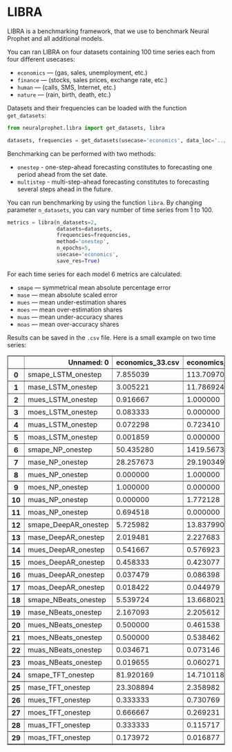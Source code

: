 # LIBRA

LIBRA is a benchmarking framework, that we use to benchmark Neural Prophet and all additional models.

You can ran LIBRA on four datasets containing 100 time series each from four different usecases:
* `economics` — (gas, sales, unemployment, etc.)
* `finance` — (stocks, sales prices, exchange rate, etc.)
* `human` — (calls, SMS, Internet, etc.)
* `nature` — (rain, birth, death, etc.)

Datasets and their frequencies can be loaded with the function `get_datasets`:

```python
from neuralprophet.libra import get_datasets, libra

datasets, frequencies = get_datasets(usecase='economics', data_loc='../example_data/LIBRA/')
``` 

Benchmarking can be performed with two methods:
* `onestep` - one-step-ahead forecasting constitutes to forecasting one period ahead from the set date.
* `multistep` - multi-step-ahead forecasting constitutes to forecasting several steps ahead in the future.

You can run benchmarking by using the function `libra`.
By changing parameter `n_datasets`, you can vary number of time series from 1 to 100.

```python
metrics = libra(n_datasets=2, 
                datasets=datasets, 
                frequencies=frequencies, 
                method='onestep', 
                n_epochs=5, 
                usecase='economics',
                save_res=True)
``` 

For each time series for each model 6 metrics are calculated:
* `smape` — symmetrical mean absolute percentage error
* `mase` — mean absolute scaled error
* `mues` — mean under-estimation shares
* `moes` — mean over-estimation shares
* `muas` — mean under-accuracy shares
* `moas` — mean over-accuracy shares

Results can be saved in the `.csv` file. Here is a small example on two time series:

<div>
<table border="1" class="dataframe">
  <thead>
    <tr style="text-align: right;">
      <th></th>
      <th>Unnamed: 0</th>
      <th>economics_33.csv</th>
      <th>economics_23.csv</th>
    </tr>
  </thead>
  <tbody>
    <tr>
      <th>0</th>
      <td>smape_LSTM_onestep</td>
      <td>7.855039</td>
      <td>113.709703</td>
    </tr>
    <tr>
      <th>1</th>
      <td>mase_LSTM_onestep</td>
      <td>3.005221</td>
      <td>11.786924</td>
    </tr>
    <tr>
      <th>2</th>
      <td>mues_LSTM_onestep</td>
      <td>0.916667</td>
      <td>1.000000</td>
    </tr>
    <tr>
      <th>3</th>
      <td>moes_LSTM_onestep</td>
      <td>0.083333</td>
      <td>0.000000</td>
    </tr>
    <tr>
      <th>4</th>
      <td>muas_LSTM_onestep</td>
      <td>0.072298</td>
      <td>0.723410</td>
    </tr>
    <tr>
      <th>5</th>
      <td>moas_LSTM_onestep</td>
      <td>0.001859</td>
      <td>0.000000</td>
    </tr>
    <tr>
      <th>6</th>
      <td>smape_NP_onestep</td>
      <td>50.435280</td>
      <td>1419.567313</td>
    </tr>
    <tr>
      <th>7</th>
      <td>mase_NP_onestep</td>
      <td>28.257673</td>
      <td>29.190349</td>
    </tr>
    <tr>
      <th>8</th>
      <td>mues_NP_onestep</td>
      <td>0.000000</td>
      <td>1.000000</td>
    </tr>
    <tr>
      <th>9</th>
      <td>moes_NP_onestep</td>
      <td>1.000000</td>
      <td>0.000000</td>
    </tr>
    <tr>
      <th>10</th>
      <td>muas_NP_onestep</td>
      <td>0.000000</td>
      <td>1.772128</td>
    </tr>
    <tr>
      <th>11</th>
      <td>moas_NP_onestep</td>
      <td>0.694518</td>
      <td>0.000000</td>
    </tr>
    <tr>
      <th>12</th>
      <td>smape_DeepAR_onestep</td>
      <td>5.725982</td>
      <td>13.837990</td>
    </tr>
    <tr>
      <th>13</th>
      <td>mase_DeepAR_onestep</td>
      <td>2.019481</td>
      <td>2.227683</td>
    </tr>
    <tr>
      <th>14</th>
      <td>mues_DeepAR_onestep</td>
      <td>0.541667</td>
      <td>0.576923</td>
    </tr>
    <tr>
      <th>15</th>
      <td>moes_DeepAR_onestep</td>
      <td>0.458333</td>
      <td>0.423077</td>
    </tr>
    <tr>
      <th>16</th>
      <td>muas_DeepAR_onestep</td>
      <td>0.037479</td>
      <td>0.086398</td>
    </tr>
    <tr>
      <th>17</th>
      <td>moas_DeepAR_onestep</td>
      <td>0.018422</td>
      <td>0.044979</td>
    </tr>
    <tr>
      <th>18</th>
      <td>smape_NBeats_onestep</td>
      <td>5.539724</td>
      <td>13.668021</td>
    </tr>
    <tr>
      <th>19</th>
      <td>mase_NBeats_onestep</td>
      <td>2.167093</td>
      <td>2.205612</td>
    </tr>
    <tr>
      <th>20</th>
      <td>mues_NBeats_onestep</td>
      <td>0.500000</td>
      <td>0.461538</td>
    </tr>
    <tr>
      <th>21</th>
      <td>moes_NBeats_onestep</td>
      <td>0.500000</td>
      <td>0.538462</td>
    </tr>
    <tr>
      <th>22</th>
      <td>muas_NBeats_onestep</td>
      <td>0.034671</td>
      <td>0.073146</td>
    </tr>
    <tr>
      <th>23</th>
      <td>moas_NBeats_onestep</td>
      <td>0.019655</td>
      <td>0.060271</td>
    </tr>
    <tr>
      <th>24</th>
      <td>smape_TFT_onestep</td>
      <td>81.920169</td>
      <td>14.710118</td>
    </tr>
    <tr>
      <th>25</th>
      <td>mase_TFT_onestep</td>
      <td>23.308894</td>
      <td>2.358982</td>
    </tr>
    <tr>
      <th>26</th>
      <td>mues_TFT_onestep</td>
      <td>0.333333</td>
      <td>0.730769</td>
    </tr>
    <tr>
      <th>27</th>
      <td>moes_TFT_onestep</td>
      <td>0.666667</td>
      <td>0.269231</td>
    </tr>
    <tr>
      <th>28</th>
      <td>muas_TFT_onestep</td>
      <td>0.333333</td>
      <td>0.115717</td>
    </tr>
    <tr>
      <th>29</th>
      <td>moas_TFT_onestep</td>
      <td>0.173972</td>
      <td>0.016877</td>
    </tr>
  </tbody>
</table>
</div>


```python

```
